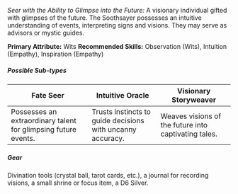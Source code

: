 *Seer with the Ability to Glimpse into the Future:* A visionary individual gifted with glimpses of the future. The Soothsayer possesses an intuitive understanding of events, interpreting signs and visions. They may serve as advisors or mystic guides.

**Primary Attribute:** Wits
**Recommended Skills:** Observation (Wits), Intuition (Empathy), Inspiration (Empathy)

##### Possible Sub-types
| Fate Seer | Intuitive Oracle | Visionary Storyweaver |
| ---- | ---- | ---- |
| Possesses an extraordinary talent for glimpsing future events. | Trusts instincts to guide decisions with uncanny accuracy. | Weaves visions of the future into captivating tales. |

##### Gear
Divination tools (crystal ball, tarot cards, etc.), a journal for recording visions, a small shrine or focus item, a D6 Silver.